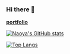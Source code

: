 ### Hi there 👋

**[portfolio](https://p-jihyo.jp/)**

[![Naoya's GitHub stats](https://github-readme-stats.vercel.app/api?username=NaoyaTatetsu&theme=cobalt&show_icons=true)](https://github.com/anuraghazra/github-readme-stats)

[![Top Langs](https://github-readme-stats.vercel.app/api/top-langs/?username=NaoyaTatetsu&theme=cobalt&show_icons=true&layout=compact)](https://github.com/mo-ri-regen/github-readme-stats)

